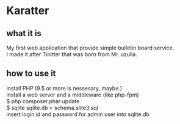 # Karatter

## what it is

My first web application that provide simple bulletin board service.  
I made it after Tinitter that was born from Mr. uzulla.  

## how to use it

install PHP  (9.5 or more is nessesary, maybe.)  
install a web server and a middleware (like php-fpm)  
$ php composer.phar update   
$ sqlite sqlite.db < schema.slite3.sql  
insert login id and password for admin user into sqlite.db

